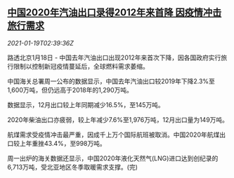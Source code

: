 <!--1611026595000-->
[中国2020年汽油出口录得2012年来首降 因疫情冲击旅行需求](https://cn.reuters.com/article/china-gasoline-2020-export-0119-idCNKBS29O06I)
------

<div><i>2021-01-19T02:39:36Z</i></div><p>路透北京1月18日 - 中国去年汽油出口出现2012年来首次下降，因各国政府实行旅行限制以控制新冠疫情蔓延后，全球燃料需求萎缩。</p><p>中国海关总署周一公布的数据显示，中国去年汽油出口较2019年下降2.3%至1,600万吨，但仍远高于2018年的1,290万吨。</p><p>数据显示，12月出口较上年同期减少16.5%，至145万吨。</p><p>2020年柴油出口亦疲弱，较上年减少7.6%至1,976万吨，12月出口量为149万吨。</p><p>航煤需求受疫情冲击最严重，因成千上万个国际航班被取消。中国2020年航煤出口较上年重挫43.4%，至998万吨。</p><p>周一出炉的海关数据还显示，中国2020年液化天然气(LNG)进口达到创纪录的6,713万吨，受北亚地区冬季取暖需求支撑。(完)</p>
